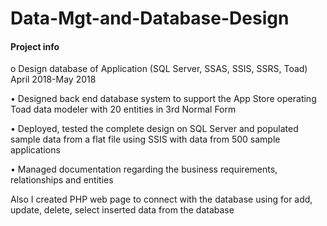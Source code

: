 # Data-Mgt-and-Database-Design

<h4>Project info</h4>

o	Design database of Application (SQL Server, SSAS, SSIS, SSRS, Toad)                                  April 2018-May 2018   

•  Designed back end database system to support the App Store operating Toad data modeler with 20 entities in  3rd Normal Form

•  Deployed, tested the complete design on SQL Server and populated sample data from a flat file using SSIS with data from 500 sample applications

•  Managed documentation regarding the business requirements, relationships and entities


Also I created PHP web page to connect with the database using for add, update, delete, select inserted data from the database
